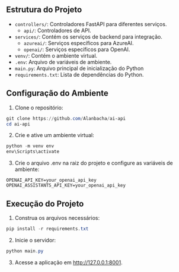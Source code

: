 ## Estrutura do Projeto

-   `controllers/`: Controladores FastAPI para diferentes serviços.
    -   `api/`: Controladores de API.
-   `services/`: Contém os serviços de backend para integração.
    -   `azureai/`: Serviços específicos para AzureAI.
    -   `openai/`: Serviços específicos para OpenAI.
-   `venv/`: Contém o ambiente virtual.
-   `.env`: Arquivo de variáveis de ambiente.
-   `main.py`: Arquivo principal de inicialização do Python
-   `requirements.txt`: Lista de dependências do Python.

## Configuração do Ambiente

1. Clone o repositório:

```powershell
git clone https://github.com/Alanbacha/ai-api
cd ai-api
```

2. Crie e ative um ambiente virtual:

```powershell
python -m venv env
env\Scripts\activate
```

3. Crie o arquivo .env na raiz do projeto e configure as variáveis de ambiente:

```env
OPENAI_API_KEY=your_openai_api_key
OPENAI_ASSISTANTS_API_KEY=your_openai_api_key
```

## Execução do Projeto

1. Construa os arquivos necessários:

```powershell
pip install -r requirements.txt
```

2. Inicie o servidor:

```powershell
python main.py
```

3. Acesse a aplicação em http://127.0.0.1:8001.
